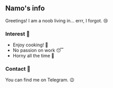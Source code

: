 ## Namo's info
Greetings! I am a noob living in... errr, I forgot. 😢

### Interest 🐾
- Enjoy cooking! 🍥
- No passion on work 😴
- Horny all the time 🥰

### Contact 📄
You can find me on Telegram. 😉
